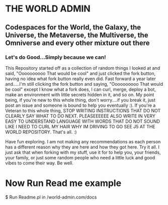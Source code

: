 # THE WORLD ADMIN

## Codespaces for the World, the Galaxy, the Universe, the Metaverse, the Multiverse, the Omniverse and every other mixture out there
### Let's do Good...Simply because we can!

This Repository started off as a collection of random things I looked at and said, "Oooooooooo That would be cool" and just clicked the fork button, having no idea what fork button really even did. Fast forward a year later and.....I'm still clicking the fork button and saying, "Oooooooooo That would be cool" except I know what a fork does, I can curl, merge, deploy a bot, make an environment with little secrets hidden in it, and so on. My point being, if you're new to this whole thing, don't worry....if you break it, just post an issue and someone is bound to help you eventually :). If you're a Veteran to this whole thing, STOP WRITING INSTRUCTIONS THAT DO NOT CLEARLY SAY WHAT TO DO NEXT. PLEASEEEEEE ALSO WRITE IN VERY EASY TO UNDERSTAND LANGUAGE WITH WORDS THAT DO NOT SOUND LIKE I NEED TO CURL MY HAIR WHY IM DRIVING TO GO SEE J5 AT THE WORLD REPOSITORY. That's all. :)

Have fun exploring. I am not making any recommendations as each person has a different reason why they are here and how they got here. Try it all. I just ask that when forking with my stuff, use it for to help you, your friends, your family, or just some random people who need a little luck and good vibes to come their way. Be well.

# Now Run Read me example
$ Run Readme.pl in /world-admin.com/docs
